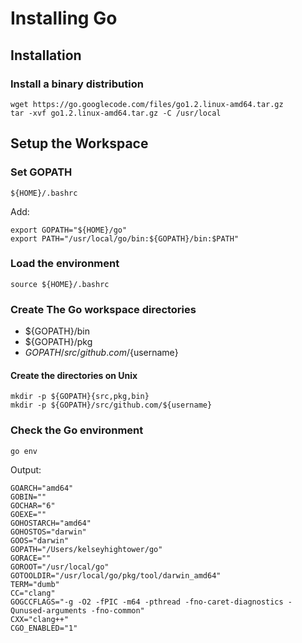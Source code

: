 # Installing Go

## Installation

### Install a binary distribution
 
    wget https://go.googlecode.com/files/go1.2.linux-amd64.tar.gz
    tar -xvf go1.2.linux-amd64.tar.gz -C /usr/local

## Setup the Workspace

### Set GOPATH

    ${HOME}/.bashrc

Add:

    export GOPATH="${HOME}/go"
    export PATH="/usr/local/go/bin:${GOPATH}/bin:$PATH"

### Load the environment

    source ${HOME}/.bashrc

### Create The Go workspace directories

- ${GOPATH}/bin
- ${GOPATH}/pkg
- ${GOPATH}/src/github.com/${username}


#### Create the directories on Unix

    mkdir -p ${GOPATH}{src,pkg,bin}
    mkdir -p ${GOPATH}/src/github.com/${username}

### Check the Go environment

    go env

Output:

	GOARCH="amd64"
	GOBIN=""
	GOCHAR="6"
	GOEXE=""
	GOHOSTARCH="amd64"
	GOHOSTOS="darwin"
	GOOS="darwin"
	GOPATH="/Users/kelseyhightower/go"
	GORACE=""
	GOROOT="/usr/local/go"
	GOTOOLDIR="/usr/local/go/pkg/tool/darwin_amd64"
	TERM="dumb"
	CC="clang"
	GOGCCFLAGS="-g -O2 -fPIC -m64 -pthread -fno-caret-diagnostics -Qunused-arguments -fno-common"
	CXX="clang++"
	CGO_ENABLED="1"
